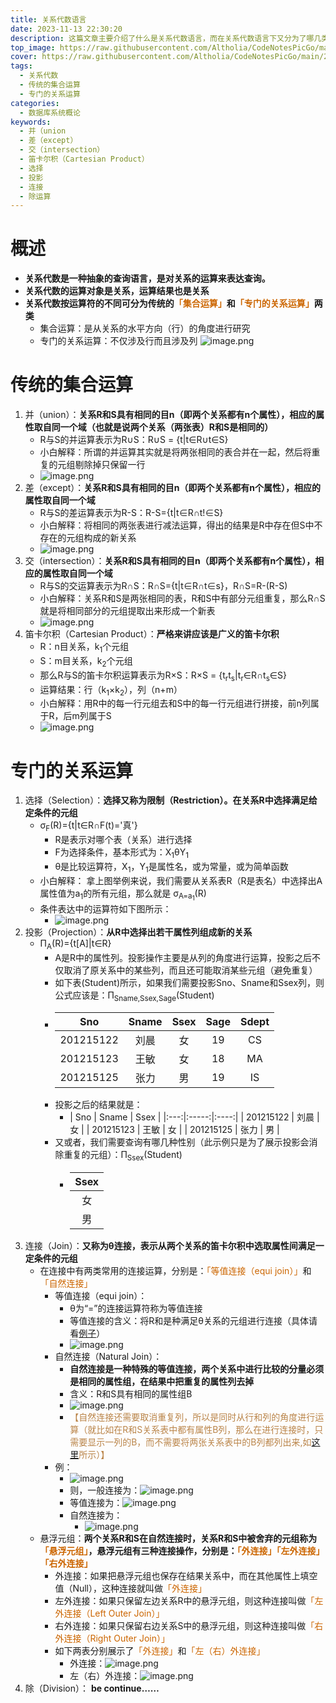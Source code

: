 ```yaml
---
title: 关系代数语言
date: 2023-11-13 22:30:20
description: 这篇文章主要介绍了什么是关系代数语言，而在关系代数语言下又分为了哪几类运算，它们的运算符又分别是什么
top_image: https://raw.githubusercontent.com/Altholia/CodeNotesPicGo/main/202311141658281.jpg
cover: https://raw.githubusercontent.com/Altholia/CodeNotesPicGo/main/202311141658281.jpg
tags:
  - 关系代数
  - 传统的集合运算
  - 专门的关系运算
categories:
  - 数据库系统概论
keywords:
  - 并（union
  - 差（except）
  - 交（intersection）
  - 笛卡尔积（Cartesian Product）
  - 选择
  - 投影
  - 连接
  - 除运算
---
```

# 概述
- <strong>关系代数是一种抽象的查询语言，是对关系的运算来表达查询。</strong>
- <strong>关系代数的运算对象是关系，运算结果也是关系</strong>
- <strong>关系代数按运算符的不同可分为传统的<font color = "CC6600">「集合运算」</font>和<font color = "CC6600">「专门的关系运算」</font>两类</strong>
	- 集合运算：是从关系的水平方向（行）的角度进行研究
	- 专门的关系运算：不仅涉及行而且涉及列
![image.png](https://raw.githubusercontent.com/Altholia/CodeNotesPicGo/main/202311132240363.png)

# 传统的集合运算
1. 并（union）：<strong>关系R和S具有相同的目n（即两个关系都有n个属性），相应的属性取自同一个域（也就是说两个关系（两张表）R和S是相同的）</strong>
	- R与S的并运算表示为R∪S：R∪S = {t|t∈R∪t∈S}
	- 小白解释：所谓的并运算其实就是将两张相同的表合并在一起，然后将重复的元组剔除掉只保留一行
	- ![image.png](https://raw.githubusercontent.com/Altholia/CodeNotesPicGo/main/202311132248855.png)
2. 差（except）：<strong>关系R和S具有相同的目n（即两个关系都有n个属性），相应的属性取自同一个域</strong>
	- R与S的差运算表示为R-S：R-S={t|t∈R∩t!∈S}
	- 小白解释：将相同的两张表进行减法运算，得出的结果是R中存在但S中不存在的元组构成的新关系
	- ![image.png](https://raw.githubusercontent.com/Altholia/CodeNotesPicGo/main/202311132255994.png)
3. 交（intersection）：<strong>关系R和S具有相同的目n（即两个关系都有n个属性），相应的属性取自同一个域</strong>
	- R与S的交运算表示为R∩S：R∩S={t|t∈R∩t∈s}，R∩S=R-(R-S)
	- 小白解释：关系R和S是两张相同的表，R和S中有部分元组重复，那么R∩S就是将相同部分的元组提取出来形成一个新表
	- ![image.png](https://raw.githubusercontent.com/Altholia/CodeNotesPicGo/main/202311132259743.png)
4. 笛卡尔积（Cartesian Product）：<strong>严格来讲应该是广义的笛卡尔积</strong>
	- R：n目关系，k<sub>1</sub>个元组
	- S：m目关系，k<sub>2</sub>个元组
	- 那么R与S的笛卡尔积运算表示为R×S：R×S = {t<sub>r</sub>t<sub>s</sub>|t<sub>r</sub>∈R∩t<sub>s</sub>∈S}
	- 运算结果：行（k<sub>1</sub>×k<sub>2</sub>），列（n+m）
	- 小白解释：用R中的每一行元组去和S中的每一行元组进行拼接，前n列属于R，后m列属于S
	- ![image.png](https://raw.githubusercontent.com/Altholia/CodeNotesPicGo/main/202311132308803.png)
# 专门的关系运算
1. 选择（Selection）：<strong>选择又称为限制（Restriction）。在关系R中选择满足给定条件的元组</strong>
	- σ<sub>F</sub>(R)={t|t∈R∩F(t)='真'}
		- R是表示对哪个表（关系）进行选择
		- F为选择条件，基本形式为：X<sub>1</sub>θY<sub>1</sub>
		- θ是比较运算符，X<sub>1</sub>，Y<sub>1</sub>是属性名，或为常量，或为简单函数
	- 小白解释： 拿上图举例来说，我们需要从关系表R（R是表名）中选择出A属性值为a<sub>1</sub>的所有元组，那么就是 σ<sub>A=a<sub>1</sub></sub>(R)
	- 条件表达中的运算符如下图所示：
		- ![image.png](https://raw.githubusercontent.com/Altholia/CodeNotesPicGo/main/202311141723931.png)
2. 投影（Projection）：<strong>从R中选择出若干属性列组成新的关系</strong>
	- Π<sub>A</sub>(R)={t\[A]|t∈R}
		- A是R中的属性列。投影操作主要是从列的角度进行运算，投影之后不仅取消了原关系中的某些列，而且还可能取消某些元组（避免重复）
		- 如下表(Student)所示，如果我们需要投影Sno、Sname和Ssex列，则公式应该是：Π<sub>Sname,Ssex,Sage</sub>(Student)
		- | Sno | Sname | Ssex | Sage | Sdept |
		  |:---:|:-----:|:----:|:----:|:-----:|
		  | 201215122 | 刘晨 | 女 | 19 | CS |
		  | 201215123 | 王敏 | 女 | 18 | MA |
		  | 201215125 | 张力 | 男 | 19 | IS |
		- 投影之后的结果就是：
			- | Sno | Sname | Ssex |
		  |:---:|:-----:|:----:|
		  | 201215122 | 刘晨 | 女 |
		  | 201215123 | 王敏 | 女 | 
		  | 201215125 | 张力 | 男 |
		- 又或者，我们需要查询有哪几种性别（此示例只是为了展示投影会消除重复的元组）：Π<sub>Ssex</sub>(Student)
			- | Ssex |
			  |:---:|
			  | 女 |
			  | 男 |
3. 连接（Join）：<strong>又称为θ连接，表示从两个关系的笛卡尔积中选取属性间满足一定条件的元组</strong>
	- 在连接中有两类常用的连接运算，分别是：<font color = "CC6600">「等值连接（equi join）」</font>和<font color = "CC6600">「自然连接」</font>
		- 等值连接（equi join）：
			- θ为“=”的连接运算符称为等值连接
			- 等值连接的含义：将R和是种满足θ关系的元组进行连接（具体请看<a href="#例">例子</a>）
			- ![image.png](https://raw.githubusercontent.com/Altholia/CodeNotesPicGo/main/202311141908808.png)
		- 自然连接（Natural Join）：
			- <strong>自然连接是一种特殊的等值连接，两个关系中进行比较的分量必须是相同的属性组，在结果中把重复的属性列去掉</strong>
			- 含义：R和S具有相同的属性组B
			- ![image.png](https://raw.githubusercontent.com/Altholia/CodeNotesPicGo/main/202311141912184.png)
			- <font color = "BA8448">【自然连接还需要取消重复列，所以是同时从行和列的角度进行运算（就比如在R和S关系表中都有属性B列，那么在进行连接时，只需要显示一列的B，而不需要将两张关系表中的B列都列出来,如<a href="#自然连接">这里</a>所示）】</font>
		- <a id ="例">例：</a>
			- ![image.png](https://raw.githubusercontent.com/Altholia/CodeNotesPicGo/main/202311141916747.png)
			- 则，一般连接为：![image.png](https://raw.githubusercontent.com/Altholia/CodeNotesPicGo/main/202311141917236.png)
			- 等值连接为：![image.png](https://raw.githubusercontent.com/Altholia/CodeNotesPicGo/main/202311141917417.png)
			- <a id="自然连接">自然连接为：</a>
				- ![image.png](https://raw.githubusercontent.com/Altholia/CodeNotesPicGo/main/202311141918445.png)
	- 悬浮元组：<strong>两个关系R和S在自然连接时，关系R和S中被舍弃的元组称为<font color = "CC6600">「悬浮元组」</font>，悬浮元组有三种连接操作，分别是：<font color = "CC6600">「外连接」</font><font color = "CC6600">「左外连接」</font><font color = "CC6600">「右外连接」</font></strong>
		- 外连接：如果把悬浮元组也保存在结果关系中，而在其他属性上填空值（Null），这种连接就叫做<font color = "CC6600">「外连接」</font>
		- 左外连接：如果只保留左边关系R中的悬浮元组，则这种连接叫做<font color = "CC6600">「左外连接（Left Outer Join）」</font>
		- 右外连接：如果只保留右边关系S中的悬浮元组，则这种连接叫做<font color = "CC6600">「右外连接（Right Outer Join）」</font>
		- 如下两表分别展示了<font color = "CC6600">「外连接」</font>和<font color = "CC6600">「左（右）外连接」</font>
			- 外连接：![image.png](https://raw.githubusercontent.com/Altholia/CodeNotesPicGo/main/202311141956986.png)
			- 左（右）外连接：![image.png](https://raw.githubusercontent.com/Altholia/CodeNotesPicGo/main/202311141957681.png)
4. 除（Division）：
<strong>be continue……</strong>

